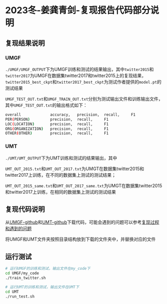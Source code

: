 # 2023冬-姜龚青剑-复现报告代码部分说明

## 复现结果说明

### UMGF

`./UMGF/UMGF_OUTPUT`下为UMGF训练和测试的结果输出，其中`twitter2015`和`twitter2017`为UMGF在数据集twitter2017和twitter2015上的复现结果，`twitter2015_best_ckpt`和`twitter2017_best_ckpt`为测试作者提供的`model.pt`的测试结果

`UMGF_TEST_OUT.txt`和`UMGF_TRAIN_OUT.txt`分别为测试输出文件和训练输出文件，其中`UMGF_TEST_OUT.txt`的输出格式如下：
```bash
overall             accuracy,   precision,  recall,     F1
PER(PERSON)         precision,  recall,     F1
LOC(LOCATION)       precision,  recall,     F1
ORG(ORGANIZATION)   precision,  recall,     F1
OTHER(OTHER)        precision,  recall,     F1
```

### UMT

`./UMT/UMT_OUTPUT`下为UMT训练和测试的结果输出，其中

`UMT_OUT_2015.txt`和`UMT_OUT_2017.txt`为UMGT在数据集twitter2015和twitter2017上训练，在不同的数据集上测试的测试结果；

`UMT_OUT_2015_same.txt`和`UMT_OUT_2017_same.txt`为UMGT在数据集twitter2015和twitter2017上训练，在相同的数据集上测试的测试结果

## 复现代码说明

从[UMGF-github](https://github.com/TransformersWsz/UMGF)和[UMT-github](https://github.com/jefferyYu/UMT)下载代码，可能会遇到的问题可以参考[复现过程和遇到的问题](https://www.wolai.com/vitbcxTewBQ6sdiT3qiPp3)

将UMGF和UMT文件夹按照目录结构放到下载的文件夹中，并替换对应的文件

## 运行测试

```bash
# 运行UMGF的训练和测试，输出文件在my_code下
cd UMGF/my_code
./train_twitter.sh

# 运行UMT的训练和测试，输出文件在UMT下
cd UMT
./run_test.sh
```
